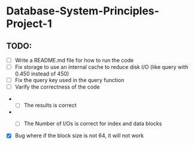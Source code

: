# Database-System-Principles-Project-1
## TODO:

- [ ] Write a README.md file for how to run the code
- [ ] Fix storage to use an internal cache to reduce disk I/O (like query with 0.450 instead of 450)
- [ ] Fix the query key used in the query function
- [ ] Varify the correctness of the code
- - [ ] The results is correct
- - [ ] The Number of I/Os is correct for index and data blocks


- [x] Bug where if the block size is not 64, it will not work
